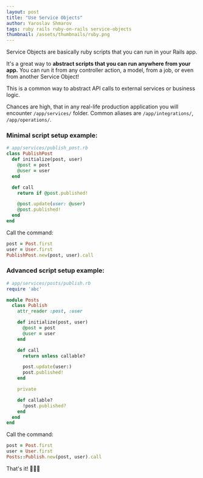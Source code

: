 ```yaml
---
layout: post
title: "Use Service Objects"
author: Yaroslav Shmarov
tags: ruby rails ruby-on-rails service-objects
thumbnail: /assets/thumbnails/ruby.png
---
```


Service Objects are basically ruby scripts that you can run in your Rails app.

It's a great way to **abstract scripts that you can run anywhere from your app.** You can run it from any controller action, a model, from a job, or even from another Service Object!

This is a common way to abstract API calls to external services or business logic.

Chances are high, that in any real-life production application you will encounter `/app/services/` folder. Common aliases are `/app/integrations/`, `/app/operations/`.

### Minimal script setup example:

```ruby
# app/services/publish_post.rb
class PublishPost
  def initialize(post, user)
    @post = post
    @user = user
  end

  def call
    return if @post.published!

    @post.update(user: @user)
    @post.published!
  end
end
```

Call the command:

```ruby
post = Post.first
user = User.first
PublishPost.new(post, user).call
```

### Advanced script setup example:

```ruby
# app/services/posts/publish.rb
require 'abc'

module Posts
  class Publish
    attr_reader :post, :user

    def initialize(post, user)
      @post = post
      @user = user
    end

    def call
      return unless callable?

      post.update(user:)
      post.published!
    end

    private

    def callable?
      !post.published?
    end
  end
end
```

Call the command:

```ruby
post = Post.first
user = User.first
Posts::Publish.new(post, user).call
```

That's it! 🎉🥳🍾
